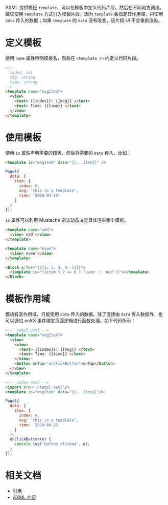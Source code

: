 AXML 提供模板 `template`，可以在模板中定义代码片段，然后在不同地方调用。建议使用 `template` 方式引入模板片段，因为 `template` 会指定其作用域，只使用 `data` 传入的数据；如果 `template` 的 `data` 没有改变，该片段 UI 不会重新渲染。

# 定义模板

使用 `name` 属性申明模板名，然后在 `<template />` 内定义代码片段。

```html
<!-- 
  index: int
  msg: string
  time: string 
-->
<template name="msgItem">
  <view>
    <text> {{index}}: {{msg}} </text>
    <text> Time: {{time}} </text>
  </view>
</template>
```
# 使用模板

使用 `is` 属性声明需要的模板，然后将需要的 `data` 传入，比如：

```html
<template is="msgItem" data="{{...item}}" />
```

```javascript
Page({
  data: {
    item: {
      index: 0,
      msg: 'this is a template',
      time: '2019-04-19'
    }
  }
});
```

`is` 属性可以利用 Mustache 语法动态决定具体渲染哪个模板。

```html
<template name="odd">
  <view> odd </view>
</template>

<template name="even">
  <view> even </view>
</template>

<block a:for="{{[1, 2, 3, 4, 5]}}">
  <template is="{{item % 2 == 0 ? 'even' : 'odd'}}"></template>
</block>
```
# 模板作用域

模板有其作用域，只能使用 `data` 传入的数据。除了直接由 `data` 传入数据外，也可以通过 onXX 事件绑定页面逻辑进行函数处理。如下代码所示：

```html
<!-- templ.axml -->
<template name="msgItem">
  <view>
    <view>
      <text> {{index}}: {{msg}} </text>
      <text> Time: {{time}} </text>
    </view>
    <button onTap="onClickButton">onTap</button>
  </view>
</template>
```

```html
<!-- index.axml -->
<import src="./templ.axml"/>
<template is="msgItem" data="{{...item}}"/>
```

```javascript
Page({
  data: {
    item: {
      index: 0,
      msg: 'this is a template',
      time: '2019-04-22'
    }
  },
  onClickButton(e) {
    console.log('button clicked', e);
  }
});
```


# 相关文档

- [引用](https://opendocs.alipay.com/mini/framework/import)
- [AXML 介绍](https://opendocs.alipay.com/mini/framework/axml)
